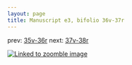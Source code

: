 ```yaml
---
layout: page
title: Manuscript e3, bifolio 36v-37r
---
```


prev: [35v-36r](../35v-36r/) next: [37v-38r](../37v-38r/)



[![Linked to zoomble image](http://www.homermultitext.org/iipsrv?IIIF=/project/homer/pyramidal/deepzoom/hmt/e3bifolio/v1/vb_36v_37r.tif/full/2000,/0/default.jpg)](http://www.homermultitext.org/ict2/?urn=urn:cite2:hmt:e3bifolio.v1:vb_36v_37r)

